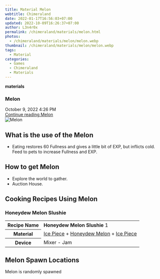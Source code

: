 ```yaml
---
title: Material Melon
webtitle: Chimeraland
date: 2022-01-17T16:56:03+07:00
updated: 2022-10-09T16:26:37+07:00
author: L3n4r0x
permalink: /chimeraland/materials/melon.html
photos:
  - /chimeraland/materials/melon/melon.webp
thumbnail: /chimeraland/materials/melon/melon.webp
tags:
  - Material
categories:
  - Games
  - Chimeraland
  - Materials
---
```


<section id="bootstrap-wrapper">
  <link
    rel="stylesheet"
    href="https://cdn.statically.io/gh/dimaslanjaka/Web-Manajemen/40ac3225/css/bootstrap-4.5-wrapper.css"
  />
  <div
    class="row g-0 border rounded overflow-hidden flex-md-row mb-4 shadow-sm position-relative"
  >
    <div class="col p-4 d-flex flex-column position-static">
      <strong class="d-inline-block mb-2 text-success">materials</strong>
      <h3 class="mb-0">Melon</h3>
      <div class="mb-1 text-muted">October 9, 2022 4:26 PM</div>
      <a href="/chimeraland/materials/melon.html" class="stretched-link d-none"
        >Continue reading Melon</a
      >
    </div>
    <div class="col-auto d-none d-lg-block">
      <img src="/chimeraland/materials/melon/melon.webp" alt="Melon" />
    </div>
  </div>
  <div class="row">
    <div class="col-lg-6 col-12 mb-2">
      <div class="card">
        <div class="card-body">
          <h2 class="card-title">What is the use of the Melon</h2>
          <div class="card-text">
            <ul>
              <li>
                Eating restores 60 Fullness and gives a little bit of EXP, but
                inflicts cold. Feed to pets to increase Fullness and EXP.
              </li>
            </ul>
          </div>
        </div>
      </div>
    </div>
    <div class="col-lg-6 col-12 mb-2">
      <div class="card">
        <div class="card-body">
          <h2 class="card-title">How to get Melon</h2>
          <div class="card-text">
            <ul>
              <li>Explore the world to gather.</li>
              <li>Auction House.</li>
            </ul>
          </div>
        </div>
      </div>
    </div>
    <div class="col-12 mb-2">
      <h2 id="cookable">Cooking Recipes Using Melon</h2>
      <div id="recipe-honeydew-melon-slushie">
        <h3 id="item-honeydew-melon-slushie">Honeydew Melon Slushie</h3>
        <div class="mb-2">
          <table class="table">
            <tr>
              <th>Recipe Name</th>
              <td><b>Honeydew Melon Slushie</b> 1</td>
            </tr>
            <tr>
              <th>Material</th>
              <td>
                <a
                  class="text-decoration-none"
                  href="/chimeraland/materials/ice-piece.html"
                  >Ice Piece</a
                ><span> + </span
                ><a
                  class="text-decoration-none"
                  href="/chimeraland/materials/honeydew-melon.html"
                  >Honeydew Melon</a
                ><span> + </span
                ><a
                  class="text-decoration-none"
                  href="/chimeraland/materials/ice-piece.html"
                  >Ice Piece</a
                >
              </td>
            </tr>
            <tr>
              <th>Device</th>
              <td>Mixer - Jam</td>
            </tr>
          </table>
        </div>
      </div>
    </div>
    <div class="col-12 mb-2">
      <h2>Melon Spawn Locations</h2>
      <p>Melon is randomly spawned</p>
    </div>
  </div>
</section>